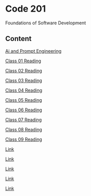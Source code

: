 # Code 201

Foundations of Software Development

## Content

[Ai and Prompt Engineering](../Code-201/prompt-engineering.md)

[Class 01 Reading](../Code-201/class-01.md)

[Class 02 Reading](../Code-201/class-02.md)

[Class 03 Reading](../Code-201/class-03.md)

[Class 04 Reading](../Code-201/class-04.md)

[Class 05 Reading](../Code-201/class-05.md)

[Class 06 Reading](../Code-201/class-06.md)

[Class 07 Reading](../Code-201/class-07.md)

[Class 08 Reading](../Code-201/class-08.md)

[Class 09 Reading](../Code-201/class-09.md)

[Link]()

[Link]()

[Link]()

[Link]()

[Link]()